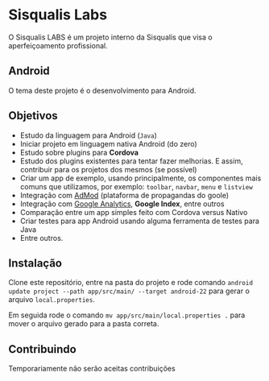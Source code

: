 # Sisqualis Labs

O Sisqualis LABS é um projeto interno da Sisqualis que visa o aperfeiçoamento profissional.


## Android

O tema deste projeto é o desenvolvimento para Android.


## Objetivos

- Estudo da linguagem para Android (`Java`)
- Iniciar projeto em linguagem nativa Android (do zero)
- Estudo sobre plugins para **Cordova**
- Estudo dos plugins existentes para tentar fazer melhorias.
  E assim, contribuir para os projetos dos mesmos (se possível)
- Criar um app de exemplo, usando principalmente, os componentes mais comuns que utilizamos,
  por exemplo: `toolbar`, `navbar`, `menu` e `listview`
- Integração com [AdMod](http://apps.admob.com/) (plataforma de propagandas do goole)
- Integração com [Google Analytics](http://google.com/analytics), **Google Index**, entre outros
- Comparação entre um app simples feito com Cordova versus Nativo
- Criar testes para app Android usando alguma ferramenta de testes para Java
- Entre outros.


## Instalação

Clone este repositório, entre na pasta do projeto e rode comando `android update project --path app/src/main/ --target android-22` para gerar o arquivo `local.properties`.

Em seguida rode o comando `mv app/src/main/local.properties .` para mover o arquivo gerado para a pasta correta.


## Contribuindo

Temporariamente não serão aceitas contribuições
